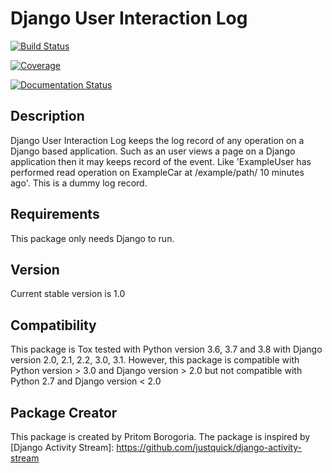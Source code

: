 Django User Interaction Log
===========================

[![Build Status](https://travis-ci.org/saanpritom/django_user_interaction_log.svg?branch=master)](https://travis-ci.org/saanpritom/django_user_interaction_log)

[![Coverage](https://coveralls.io/repos/github/saanpritom/django_user_interaction_log/badge.svg?branch=dev)](https://coveralls.io/github/saanpritom/django_user_interaction_log?branch=dev)

[![Documentation Status](https://readthedocs.org/projects/django-event-logger/badge/?version=latest)](https://django-event-logger.readthedocs.io/en/latest/?badge=latest)


Description
-----------

Django User Interaction Log keeps the log record of any operation on a Django
based application. Such as an user views a page on a Django application
then it may keeps record of the event. Like 'ExampleUser has performed
read operation on ExampleCar at /example/path/ 10 minutes ago'. This is
a dummy log record.

Requirements
------------

This package only needs Django to run.

Version
-------

Current stable version is 1.0

Compatibility
-------------

This package is Tox tested with Python version 3.6, 3.7 and 3.8 with
Django version 2.0, 2.1, 2.2, 3.0, 3.1. However, this package is
compatible with Python version &gt; 3.0 and Django version &gt; 2.0 but
not compatible with Python 2.7 and Django version &lt; 2.0

Package Creator
---------------

This package is created by Pritom Borogoria. The package is inspired by
[Django Activity Stream]: https://github.com/justquick/django-activity-stream
